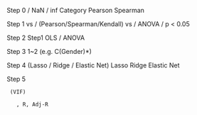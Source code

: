 Step 0
     / NaN / inf
     Category
     Pearson  Spearman

Step 1
     vs /   (Pearson/Spearman/Kendall)
     vs /   ANOVA / 
    p < 0.05

Step 2
     Step1  OLS /  ANOVA
    
    

Step 3
     1~2 
     (e.g. C(Gender)*)
    

Step 4 (Lasso / Ridge / Elastic Net)
    Lasso
    Ridge
    Elastic Net

Step 5
    
     (VIF)
      
       , R, Adj-R

